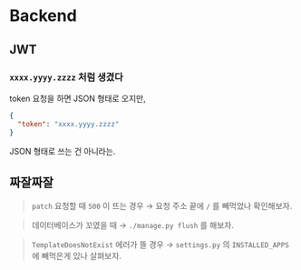 # Backend

## JWT

### `xxxx.yyyy.zzzz` 처럼 생겼다

token 요청을 하면 JSON 형태로 오지만,

```json
{
  "token": "xxxx.yyyy.zzzz"
}
```

JSON 형태로 쓰는 건 아니라는.

## 짜잘짜잘

> `patch` 요청할 때 `500` 이 뜨는 경우 &rarr; 요청 주소 끝에 `/` 를 빼먹었나 확인해보자.

> 데이터베이스가 꼬였을 때 &rarr; `./manage.py flush` 를 해보자.

> `TemplateDoesNotExist` 에러가 뜰 경우 &rarr; `settings.py` 의 `INSTALLED_APPS` 에 빼먹은게 있나 살펴보자.
